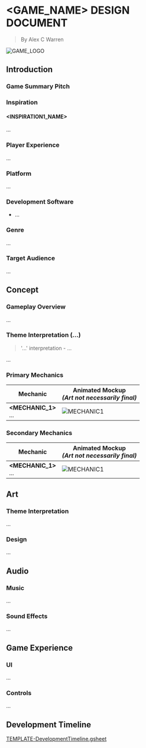 # <GAME_NAME> DESIGN DOCUMENT

> By Alex C Warren

![GAME_LOGO](/assets/images/game-logo.jpg "Game Logo")

## Introduction

### Game Summary Pitch

### Inspiration

#### <INSPIRATION1_NAME>

...

### Player Experience

...

### Platform

...

### Development Software

- ...

### Genre

...

### Target Audience

...

## Concept

### Gameplay Overview

...

### Theme Interpretation (...)

> '...' interpretation - ...

...

### Primary Mechanics

| Mechanic | Animated Mockup <br> *(Art not necessarily final)* |
| -------- | ------------------------------------------------------ |
| **<MECHANIC_1>** <br> ... | ![MECHANIC1](/assets/images/mechanic1.gif "Mechanic 1") |

### Secondary Mechanics

| Mechanic | Animated Mockup <br> *(Art not necessarily final)* |
| -------- | ------------------------------------------------------ |
| **<MECHANIC_1>** <br> ... | ![MECHANIC1](/assets/images/mechanic1.gif "Mechanic 1") |

## Art

### Theme Interpretation

...

### Design

...

## Audio

### Music

...

### Sound Effects

...

## Game Experience

### UI

...

### Controls

...

## Development Timeline

[TEMPLATE-DevelopmentTimeline.gsheet](https://docs.google.com/spreadsheets/d/1ZP-8HL6FPFi2RD2Hfg2yvpzxHCXeYdR7dUjlAgP0Sbc/edit?usp=sharing)

